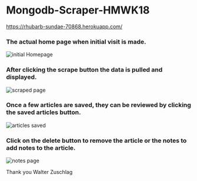 # Mongodb-Scraper-HMWK18

https://rhubarb-sundae-70868.herokuapp.com/




### The actual home page when initial visit is made.
![initial Homepage](public/assets/images/homepage.png)

### After clicking the scrape button the data is pulled and displayed. 
![scraped page](public/assets/images/fullscrape.png)

### Once a few articles are saved, they can be reviewed by clicking the saved articles button.
![articles saved](public/assets/images/savedarticles.png)

### Click on the delete button to remove the article or the notes to add notes to the article.
![notes page](public/assets/images/notepage.png)

Thank you
Walter Zuschlag
